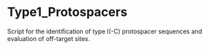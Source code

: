 # Type1_Protospacers
Script for the identification of type I(-C) protospacer sequences and evaluation of off-target sites.
